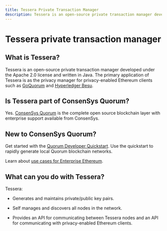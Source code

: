 ```yaml
---
title: Tessera Private Transaction Manager
description: Tessera is an open-source private transaction manager developed under the Apache 2.0 license and written in Java.
---
```


# Tessera private transaction manager

## What is Tessera?

Tessera is an open-source private transaction manager developed under the Apache 2.0 license and
written in Java. The primary application of Tessera is as the privacy manager for privacy-enabled
Ethereum clients such as [GoQuorum](https://docs.goquorum.consensys.net) and
[Hyperledger Besu](https://besu.hyperledger.org/en/stable/).

## Is Tessera part of ConsenSys Quorum?

Yes. [ConsenSys Quorum](https://consensys.net/quorum/developers) is the complete open source blockchain
layer with enterprise support available from ConsenSys.

## New to ConsenSys Quorum?

Get started with the [Quorum Developer Quickstart](Tutorials/Quorum-Dev-Quickstart.md). Use the quickstart
to rapidly generate local Quorum blockchain networks.

Learn about [use cases for Enterprise Ethereum](https://consensys.net/blockchain-use-cases/case-studies/).

## What can you do with Tessera?

Tessera:

* Generates and maintains private/public key pairs.

* Self manages and discovers all nodes in the network.

* Provides an API for communicating between Tessera nodes and an API for communicating with
    privacy-enabled Ethereum clients.
